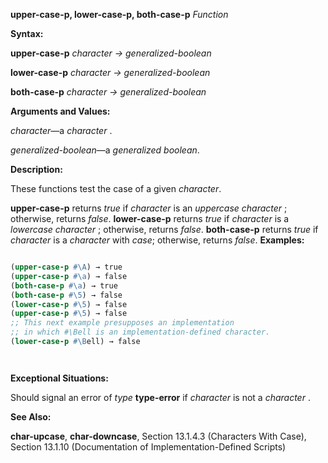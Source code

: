 **upper-case-p, lower-case-p, both-case-p** *Function* 



**Syntax:** 



**upper-case-p** *character → generalized-boolean* 



**lower-case-p** *character → generalized-boolean* 



**both-case-p** *character → generalized-boolean* 



**Arguments and Values:** 



*character*—a *character* . 



*generalized-boolean*—a *generalized boolean*. 



**Description:** 



These functions test the case of a given *character*. 



**upper-case-p** returns *true* if *character* is an *uppercase character* ; otherwise, returns *false*. **lower-case-p** returns *true* if *character* is a *lowercase character* ; otherwise, returns *false*. **both-case-p** returns *true* if *character* is a *character* with *case*; otherwise, returns *false*. **Examples:**
```lisp

(upper-case-p #\A) → true 
(upper-case-p #\a) → false 
(both-case-p #\a) → true 
(both-case-p #\5) → false 
(lower-case-p #\5) → false 
(upper-case-p #\5) → false 
;; This next example presupposes an implementation 
;; in which #\Bell is an implementation-defined character. 
(lower-case-p #\Bell) → false 




```
**Exceptional Situations:** 



Should signal an error of *type* **type-error** if *character* is not a *character* . 



**See Also:** 



**char-upcase**, **char-downcase**, Section 13.1.4.3 (Characters With Case), Section 13.1.10 (Documentation of Implementation-Defined Scripts) 



